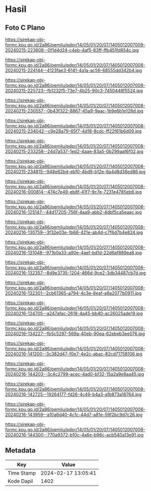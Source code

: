 # Hasil

## Foto C Plano

https://sirekap-obj-formc.kpu.go.id/2a86/pemilu/pdpr/14/05/01/20/07/1405012007008-20240215-223608--0f1d4d24-c4eb-4af5-83ff-ffb451fd854c.jpg

https://sirekap-obj-formc.kpu.go.id/2a86/pemilu/pdpr/14/05/01/20/07/1405012007008-20240215-224144--4123fae3-6141-4a1a-ac56-68555dd342b4.jpg

https://sirekap-obj-formc.kpu.go.id/2a86/pemilu/pdpr/14/05/01/20/07/1405012007008-20240215-225723--fb1232f5-73e7-4b25-90c3-7450448f5524.jpg

https://sirekap-obj-formc.kpu.go.id/2a86/pemilu/pdpr/14/05/01/20/07/1405012007008-20240215-230557--0b43f322-8867-45a9-9aac-1b9e6b1e128d.jpg

https://sirekap-obj-formc.kpu.go.id/2a86/pemilu/pdpr/14/05/01/20/07/1405012007008-20240215-234042--c9e28a79-65f7-4d18-8cdc-ff22f61b6d09.jpg

https://sirekap-obj-formc.kpu.go.id/2a86/pemilu/pdpr/14/05/01/20/07/1405012007008-20240215-233258--24d7a537-1ed2-4aae-83a5-0b299aaf6f02.jpg

https://sirekap-obj-formc.kpu.go.id/2a86/pemilu/pdpr/14/05/01/20/07/1405012007008-20240215-234815--948e62bd-ebf0-4bd9-b12e-6a4d8d38ed86.jpg

https://sirekap-obj-formc.kpu.go.id/2a86/pemilu/pdpr/14/05/01/20/07/1405012007008-20240216-000814--474c7e49-eb8f-41f7-9c7e-7231e4785eb6.jpg

https://sirekap-obj-formc.kpu.go.id/2a86/pemilu/pdpr/14/05/01/20/07/1405012007008-20240216-125147--44d17205-756f-4aa9-abb2-4dbf5ca5eaac.jpg

https://sirekap-obj-formc.kpu.go.id/2a86/pemilu/pdpr/14/05/01/20/07/1405012007008-20240216-130759--3f32e03e-1b66-421e-ab4d-c7f6d7b4e824.jpg

https://sirekap-obj-formc.kpu.go.id/2a86/pemilu/pdpr/14/05/01/20/07/1405012007008-20240216-131048--971b0a33-a90e-4aef-bd1d-22d6af889ea8.jpg

https://sirekap-obj-formc.kpu.go.id/2a86/pemilu/pdpr/14/05/01/20/07/1405012007008-20240216-132357--8d9e3735-1204-466d-9ce2-3db34487cb7d.jpg

https://sirekap-obj-formc.kpu.go.id/2a86/pemilu/pdpr/14/05/01/20/07/1405012007008-20240216-132301--2cb61365-a794-4c3e-8eaf-a8a2077b0911.jpg

https://sirekap-obj-formc.kpu.go.id/2a86/pemilu/pdpr/14/05/01/20/07/1405012007008-20240216-134705--a247afac-2618-4a45-bb40-ac26025ade19.jpg

https://sirekap-obj-formc.kpu.go.id/2a86/pemilu/pdpr/14/05/01/20/07/1405012007008-20240216-134227--fb5c5297-569a-40eb-90ea-62ebeb3ee076.jpg

https://sirekap-obj-formc.kpu.go.id/2a86/pemilu/pdpr/14/05/01/20/07/1405012007008-20240216-141200--3c382d47-f0e7-4e2c-abac-82cd71758106.jpg

https://sirekap-obj-formc.kpu.go.id/2a86/pemilu/pdpr/14/05/01/20/07/1405012007008-20240216-144203--3c4c2799-acec-4ad0-bf32-15a2a9e8aa45.jpg

https://sirekap-obj-formc.kpu.go.id/2a86/pemilu/pdpr/14/05/01/20/07/1405012007008-20240216-142725--19264177-fd26-4c49-b4a3-a1b873a18764.jpg

https://sirekap-obj-formc.kpu.go.id/2a86/pemilu/pdpr/14/05/01/20/07/1405012007008-20240216-143959--a10a6d40-4c1c-44d7-a81e-59f2bc9d7c26.jpg

https://sirekap-obj-formc.kpu.go.id/2a86/pemilu/pdpr/14/05/01/20/07/1405012007008-20240216-144300--770a9372-b10c-4a6e-b96c-acb540a13e91.jpg


## Metadata

| Key        | Value               |
| ---------- | ------------------- |
| Time Stamp | 2024-02-17 13:05:41 |
| Kode Dapil | 1402                |



